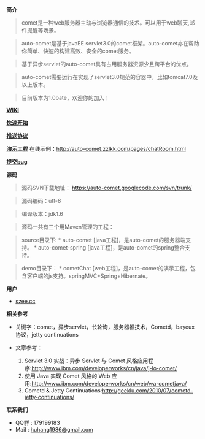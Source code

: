**简介**

> comet是一种web服务器主动与浏览器通信的技术。可以用于web聊天,邮件提醒等场景。

> auto-comet是基于javaEE servlet3.0的comet框架。auto-comet亦在帮助你简单、快速的构建高效、安全的comet服务。

> 基于异步servlet的auto-comet具有占用服务器资源少且跨平台的优点。

> auto-comet需要运行在实现了servlet3.0规范的容器中，比如tomcat7.0及以上版本。

> 目前版本为1.0bate，欢迎你的加入！

**[WIKI](MainPage.md)**

**[快速开始](UserManual.md)**

**[推送协议](AutoCometPushProtocol.md)**

**[演示工程](CometDemo.md)**  在线示例：http://auto-comet.zzlkk.com/pages/chatRoom.html

**[提交bug](http://code.google.com/p/auto-comet/issues/list)**


**源码**

> 源码SVN下载地址： https://auto-comet.googlecode.com/svn/trunk/

> 源码编码：utf-8

> 编译版本：jdk1.6

> 源码一共有三个用Maven管理的工程：

> source目录下:
    * auto-comet [java工程]，是auto-comet的服务器端支持。
    * auto-comet-spring [java工程]，是auto-comet的spring整合支持。

> demo目录下：
    * cometChat [web工程]，是auto-comet的演示工程，包含客户端的js支持。springMVC+Spring+Hibernate。

**用户**
  * [szee.cc](http://szee.cc/)

**相关参考**

  * 关键字：comet，异步servlet，长轮询，服务器推技术，Cometd，bayeux协议，jetty continuations

  * 文章参考：
    1. Servlet 3.0 实战：异步 Servlet 与 Comet 风格应用程序:http://www.ibm.com/developerworks/cn/java/j-lo-comet/
    1. 使用 Java 实现 Comet 风格的 Web 应用:http://www.ibm.com/developerworks/cn/web/wa-cometjava/
    1. Cometd & Jetty Continuations:http://geeklu.com/2010/07/cometd-jetty-continuations/

**联系我们**
  * QQ群  : 179199183
  * Mail  : huhang1986@gmail.com

